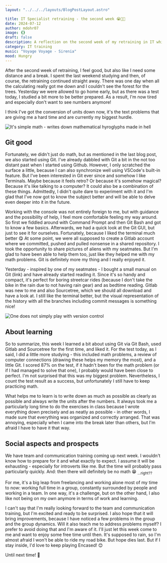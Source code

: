 ```yaml
---
layout: "../../../layouts/BlogPostLayout.astro"

title: IT Specialist retraining - the second week 😭🧮❌
date: 2024-07-12
author: mdohr07
image: {}
draft: false
description: A reflection on the second week of my retraining in IT which includes math but also Git
category: IT training
music: "Voyage Voyage - Sirenia"
mood: Hungry
---
```

After the second week of retraining, I feel good, but also like I need some distance and a break. I spent the last weekend studying and then, of course, the retraining continued straight away. There was one day when all the calculating really got me down and I couldn't see the forest for the trees. Yesterday we were allowed to go home early, but as there was a test today, I studied a bit more to be better prepared. As a result, I'm now tired and especially don't want to see numbers anymore!

I think I've got the conversion of units down now, it's the text problems that are giving me a hard time and are currently my biggest hurdle. 

<img src="https://c.tenor.com/uhQs_zJwL9AAAAAd/tenor.gif" alt="It's simple math - writes down mathematical hyroglyphs made in hell" />

## Git good
Fortunately, we didn't just do math, but as mentioned in the last blog post, we also started using Git. I've already dabbled with Git a bit in the not too distant past when I started using Github. However, I only scratched the surface a little, because I can also synchronize well using VSCode's built-in feature. But I've been interested in Git ever since and somehow I like Terminals. Maybe because it feels retro? Or because it's somehow magical? Because it's like talking to a computer? It could also be a combination of these things. 
Admittedly, I didn't quite dare to experiment with it and I'm glad that I've now got to know the subject better and will be able to delve even deeper into it in the future.

Working with the console was not entirely foreign to me, but with guidance and the possibility of help, I feel more comfortable feeling my way around. So first we fiddled around with Command Prompt and then Git Bash and got to know a few basics. Afterwards, we had a quick look at the Git GUI, but just to see it for ourselves. Fortunately, because I liked the terminal much better 😋
At some point, we were all supposed to create a Gitlab account where we committed, pushed and pulled nonsense in a shared repository. I took the opportunity to share pictures of aliens with my seatmates. But I'm glad to have been able to help them too, just like they helped me with my math problems. Git is definitely more my thing and I really enjoyed it.

Yesterday - inspired by one of my seatmates - I bought a small manual on Git (link) and have already started reading it. Since it's so handy and compact, it's perfect for boring streetcar rides (because I don't take the bike in the rain due to not having rain gear) and as bedtime reading.
Gitlab was new to me and also Sourcetree, which we should all download and have a look at. I still like the terminal better, but the visual representation of the history with all the branches including commit messages is something nice!

<img src="https://c.tenor.com/S7ztCa0y3nQAAAAC/tenor.gif" alt="One does not simply play with version control" />

## About learning
So to summarize, this week I learned a bit about using Git via Git Bash, used Gitlab and Sourcetree for the first time, and liked it. For the test today, as I said, I did a little more studying - this included math problems, a review of computer connections (drawing these helps my memory the most), and a little Git. I scored 87% on the test, if it hadn't been for the math problem (or if I had managed to solve that one), I probably would have been close to perfect. I'm not surprised that this was my biggest problem. Nevertheless, I count the test result as a success, but unfortunately I still have to keep practicing math.

What helps me to learn is to write down as much as possible as clearly as possible and always write the units after the numbers. It always took me a particularly long time to do the exercises in class because I wrote everything down precisely and as neatly as possible - in other words, I made sure that everything was organized and correctly arranged. That was annoying, especially when I came into the break later than others, but I'm afraid I have to have it that way.

## Social aspects and prospects
We have team and communication training coming up next week. I wouldn't know how to prepare for it and what exactly to expect. I assume it will be exhausting - especially for introverts like me. But the time will probably pass particularly quickly. And: then there will definitely be no math 😁 <sub>...right?? </sub>

For me, it's a big leap from freelancing and working alone most of my time to now: working full time in a group, constantly surrounded by people and working in a team. In one way, it's a challenge, but on the other hand, I also like not being on my own anymore in terms of work and learning. 

I can't say that I'm really looking forward to the team and communication training, but I'm excited and ready to be surprised. I also hope that it will bring improvements, because I have noticed a few problems in the group and the group dynamics. Will it also teach me to address problems myself? I prefer to avoid doing that and I'm aware of it. I'll just let this week come to me and want to enjoy some free time until then. It's supposed to rain, so I'm almost afraid I won't be able to ride my road bike. But hope dies last. But if I stay inside, I'd love to keep playing Encased! 😊

Until next time! 👋